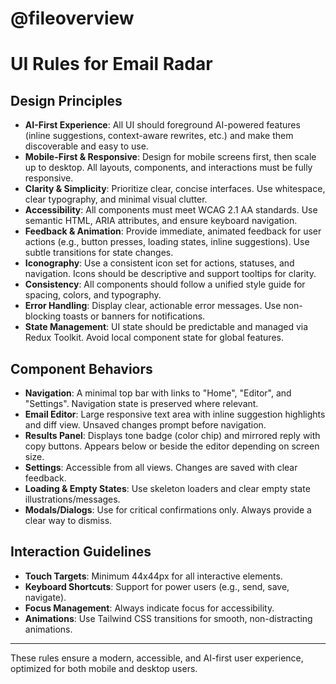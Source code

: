 # @fileoverview
# UI Rules for Email Radar

## Design Principles

- **AI-First Experience**: All UI should foreground AI-powered features (inline suggestions, context-aware rewrites, etc.) and make them discoverable and easy to use.
- **Mobile-First & Responsive**: Design for mobile screens first, then scale up to desktop. All layouts, components, and interactions must be fully responsive.
- **Clarity & Simplicity**: Prioritize clear, concise interfaces. Use whitespace, clear typography, and minimal visual clutter.
- **Accessibility**: All components must meet WCAG 2.1 AA standards. Use semantic HTML, ARIA attributes, and ensure keyboard navigation.
- **Feedback & Animation**: Provide immediate, animated feedback for user actions (e.g., button presses, loading states, inline suggestions). Use subtle transitions for state changes.
- **Iconography**: Use a consistent icon set for actions, statuses, and navigation. Icons should be descriptive and support tooltips for clarity.
- **Consistency**: All components should follow a unified style guide for spacing, colors, and typography.
- **Error Handling**: Display clear, actionable error messages. Use non-blocking toasts or banners for notifications.
- **State Management**: UI state should be predictable and managed via Redux Toolkit. Avoid local component state for global features.

## Component Behaviors

- **Navigation**: A minimal top bar with links to "Home", "Editor", and "Settings". Navigation state is preserved where relevant.
- **Email Editor**: Large responsive text area with inline suggestion highlights and diff view. Unsaved changes prompt before navigation.
- **Results Panel**: Displays tone badge (color chip) and mirrored reply with copy buttons. Appears below or beside the editor depending on screen size.
- **Settings**: Accessible from all views. Changes are saved with clear feedback.
- **Loading & Empty States**: Use skeleton loaders and clear empty state illustrations/messages.
- **Modals/Dialogs**: Use for critical confirmations only. Always provide a clear way to dismiss.

## Interaction Guidelines

- **Touch Targets**: Minimum 44x44px for all interactive elements.
- **Keyboard Shortcuts**: Support for power users (e.g., send, save, navigate).
- **Focus Management**: Always indicate focus for accessibility.
- **Animations**: Use Tailwind CSS transitions for smooth, non-distracting animations.

---

These rules ensure a modern, accessible, and AI-first user experience, optimized for both mobile and desktop users. 